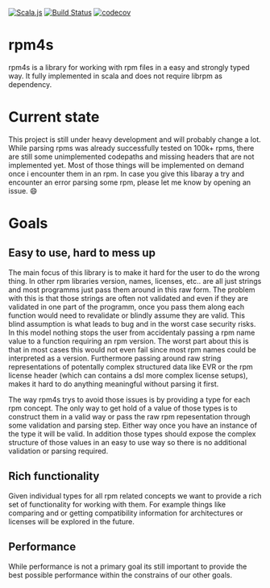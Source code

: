 [![Scala.js](https://www.scala-js.org/assets/badges/scalajs-0.6.17.svg)](https://www.scala-js.org)
[![Build Status](https://travis-ci.org/lucidd/rpm4s.svg?branch=master)](https://travis-ci.org/lucidd/rpm4s)
[![codecov](https://codecov.io/gh/lucidd/rpm4s/branch/master/graph/badge.svg)](https://codecov.io/gh/lucidd/rpm4s)

# rpm4s

rpm4s is a library for working with rpm files in a easy and strongly typed way.
It fully implemented in scala and does not require librpm as dependency.

# Current state

This project is still under heavy development and will probably change a lot.
While parsing rpms was already successfully tested on 100k+ rpms, there are still
some unimplemented codepaths and missing headers that are not implemented yet.
Most of those things will be implemented on demand once i encounter them in an rpm.
In case you give this libaray a try and encounter an error parsing some rpm,
please let me know by opening an issue. :smile:

# Goals

## Easy to use, hard to mess up

The main focus of this library is to make it hard for the user to do the wrong thing.
In other rpm libraries version, names, licenses, etc.. are all just strings and most
programms just pass them around in this raw form. The problem with this is that
those strings are often not validated and even if they are validated in one part of the
programm, once you pass them along each function would need to revalidate or blindly assume
they are valid. This blind assumption is what leads to bug and in the worst case security risks.
In this model nothing stops the user from accidentaly passing a rpm name value to a function
requiring an rpm version. The worst part about this is that in most cases this would not even fail
since most rpm names could be interpreted as a version.
Furthermore passing around raw string representations of potentally complex structured data like
EVR or the rpm license header (which can contains a dsl more complex license setups),
makes it hard to do anything meaningful without parsing it first.

The way rpm4s trys to avoid those issues is by providing a type for each rpm concept.
The only way to get hold of a value of those types is to construct them in a valid way
or pass the raw rpm repesentation through some validation and parsing step.
Either way once you have an instance of the type it will be valid.
In addition those types should expose the complex structure of those values in an easy to use way
so there is no additional validation or parsing required.

## Rich functionality

Given individual types for all rpm related concepts we want to provide a rich set of
functionality for working with them. For example things like comparing and or getting compatibility
information for architectures or licenses will be explored in the future.

## Performance

While performance is not a primary goal its still important to provide the
best possible performance within the constrains of our other goals.
